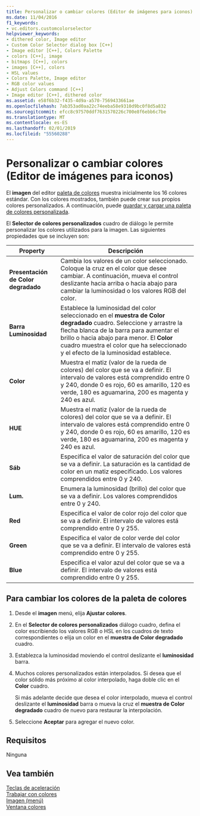 ```yaml
---
title: Personalizar o cambiar colores (Editor de imágenes para iconos)
ms.date: 11/04/2016
f1_keywords:
- vc.editors.customcolorselector
helpviewer_keywords:
- dithered color, Image editor
- Custom Color Selector dialog box [C++]
- Image editor [C++], Colors Palette
- colors [C++], image
- bitmaps [C++], colors
- images [C++], colors
- HSL values
- Colors Palette, Image editor
- RGB color values
- Adjust Colors command [C++]
- Image editor [C++], dithered color
ms.assetid: e58f6b32-f435-4d9a-a570-7569433661ae
ms.openlocfilehash: 7ab353ad0aa22c74eeba58e9310d9bc0f8d5a832
ms.sourcegitcommit: efcc8c97570ddf7631570226c700e8f6ebb6c7be
ms.translationtype: MT
ms.contentlocale: es-ES
ms.lasthandoff: 02/01/2019
ms.locfileid: "55560288"
---
```

# <a name="customizing-or-changing-colors-image-editor-for-icons"></a>Personalizar o cambiar colores (Editor de imágenes para iconos)

El **imagen** del editor [paleta de colores](../windows/colors-window-image-editor-for-icons.md) muestra inicialmente los 16 colores estándar. Con los colores mostrados, también puede crear sus propios colores personalizados. A continuación, puede [guardar y cargar una paleta de colores personalizada](../windows/saving-and-loading-different-color-palettes-image-editor-for-icons.md).

El **Selector de colores personalizados** cuadro de diálogo le permite personalizar los colores utilizados para la imagen. Las siguientes propiedades que se incluyen son:

|Property|Descripción|
|---|---|
|**Presentación de Color degradado**|Cambia los valores de un color seleccionado. Coloque la cruz en el color que desee cambiar. A continuación, mueva el control deslizante hacia arriba o hacia abajo para cambiar la luminosidad o los valores RGB del color.|
|**Barra Luminosidad**|Establece la luminosidad del color seleccionado en el **muestra de Color degradado** cuadro. Seleccione y arrastre la flecha blanca de la barra para aumentar el brillo o hacia abajo para menor. El **Color** cuadro muestra el color que ha seleccionado y el efecto de la luminosidad establece.|
|**Color**|Muestra el matiz (valor de la rueda de colores) del color que se va a definir. El intervalo de valores está comprendido entre 0 y 240, donde 0 es rojo, 60 es amarillo, 120 es verde, 180 es aguamarina, 200 es magenta y 240 es azul.|
|**HUE**|Muestra el matiz (valor de la rueda de colores) del color que se va a definir. El intervalo de valores está comprendido entre 0 y 240, donde 0 es rojo, 60 es amarillo, 120 es verde, 180 es aguamarina, 200 es magenta y 240 es azul.|
|**Sáb**|Especifica el valor de saturación del color que se va a definir. La saturación es la cantidad de color en un matiz especificado. Los valores comprendidos entre 0 y 240.|
|**Lum.**|Enumera la luminosidad (brillo) del color que se va a definir. Los valores comprendidos entre 0 y 240.|
|**Red**|Especifica el valor de color rojo del color que se va a definir. El intervalo de valores está comprendido entre 0 y 255.|
|**Green**|Especifica el valor de color verde del color que se va a definir. El intervalo de valores está comprendido entre 0 y 255.|
|**Blue**|Especifica el valor azul del color que se va a definir. El intervalo de valores está comprendido entre 0 y 255.|

## <a name="to-change-colors-on-the-colors-palette"></a>Para cambiar los colores de la paleta de colores

1. Desde el **imagen** menú, elija **Ajustar colores**.

1. En el **Selector de colores personalizados** diálogo cuadro, defina el color escribiendo los valores RGB o HSL en los cuadros de texto correspondientes o elija un color en el **muestra de Color degradado** cuadro.

1. Establezca la luminosidad moviendo el control deslizante el **luminosidad** barra.

1. Muchos colores personalizados están interpolados. Si desea que el color sólido más próximo al color interpolado, haga doble clic en el **Color** cuadro.

   Si más adelante decide que desea el color interpolado, mueva el control deslizante el **luminosidad** barra o mueva la cruz el **muestra de Color degradado** cuadro de nuevo para restaurar la interpolación.

1. Seleccione **Aceptar** para agregar el nuevo color.

## <a name="requirements"></a>Requisitos

Ninguna

## <a name="see-also"></a>Vea también

[Teclas de aceleración](../windows/accelerator-keys-image-editor-for-icons.md)<br/>
[Trabajar con colores](../windows/working-with-color-image-editor-for-icons.md)<br/>
[Imagen (menú)](../windows/image-menu-image-editor-for-icons.md)<br/>
[Ventana colores](../windows/colors-window-image-editor-for-icons.md)